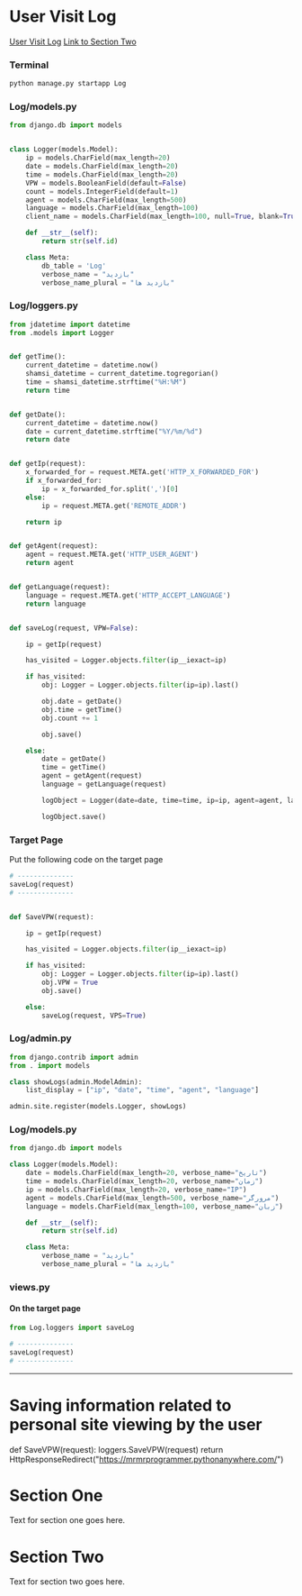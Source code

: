 # User Visit Log

[User Visit Log](#section-one)
[Link to Section Two](#section-two)

### Terminal
```markdown
python manage.py startapp Log
```



### Log/models.py

```python
from django.db import models


class Logger(models.Model):
    ip = models.CharField(max_length=20)
    date = models.CharField(max_length=20)
    time = models.CharField(max_length=20)
    VPW = models.BooleanField(default=False)
    count = models.IntegerField(default=1)
    agent = models.CharField(max_length=500)
    language = models.CharField(max_length=100)
    client_name = models.CharField(max_length=100, null=True, blank=True)

    def __str__(self):
        return str(self.id)

    class Meta:
        db_table = 'Log'
        verbose_name = "بازدید"
        verbose_name_plural = "بازدید ها"
```


### Log/loggers.py

```python
from jdatetime import datetime
from .models import Logger


def getTime():
    current_datetime = datetime.now()
    shamsi_datetime = current_datetime.togregorian()
    time = shamsi_datetime.strftime("%H:%M")
    return time


def getDate():
    current_datetime = datetime.now()
    date = current_datetime.strftime("%Y/%m/%d")
    return date


def getIp(request):
    x_forwarded_for = request.META.get('HTTP_X_FORWARDED_FOR')
    if x_forwarded_for:
        ip = x_forwarded_for.split(',')[0]
    else:
        ip = request.META.get('REMOTE_ADDR')

    return ip


def getAgent(request):
    agent = request.META.get('HTTP_USER_AGENT')
    return agent


def getLanguage(request):
    language = request.META.get('HTTP_ACCEPT_LANGUAGE')
    return language


def saveLog(request, VPW=False):

    ip = getIp(request)

    has_visited = Logger.objects.filter(ip__iexact=ip)

    if has_visited:
        obj: Logger = Logger.objects.filter(ip=ip).last()

        obj.date = getDate()
        obj.time = getTime()
        obj.count += 1

        obj.save()

    else:
        date = getDate()
        time = getTime()
        agent = getAgent(request)
        language = getLanguage(request)

        logObject = Logger(date=date, time=time, ip=ip, agent=agent, language=language)

        logObject.save()
```


### Target Page
Put the following code on the target page

```python
# --------------
saveLog(request)
# --------------
```

```python

def SaveVPW(request):

    ip = getIp(request)

    has_visited = Logger.objects.filter(ip__iexact=ip)

    if has_visited:
        obj: Logger = Logger.objects.filter(ip=ip).last()
        obj.VPW = True
        obj.save()

    else:
        saveLog(request, VPS=True)
```


### Log/admin.py

```python
from django.contrib import admin
from . import models

class showLogs(admin.ModelAdmin):
    list_display = ["ip", "date", "time", "agent", "language"]

admin.site.register(models.Logger, showLogs)
```


### Log/models.py

```python
from django.db import models

class Logger(models.Model):
    date = models.CharField(max_length=20, verbose_name="تاریخ")
    time = models.CharField(max_length=20, verbose_name="زمان")
    ip = models.CharField(max_length=20, verbose_name="IP")
    agent = models.CharField(max_length=500, verbose_name="مرورگر")
    language = models.CharField(max_length=100, verbose_name="زبان")

    def __str__(self):
        return str(self.id)

    class Meta:
        verbose_name = "بازدید"
        verbose_name_plural = "بازدید ها"
```


### views.py
#### On the target page

```python
from Log.loggers import saveLog

# --------------
saveLog(request)
# --------------
```


---
# Saving information related to personal site viewing by the user

def SaveVPW(request):
    loggers.SaveVPW(request)
    return HttpResponseRedirect("https://mrmrprogrammer.pythonanywhere.com/")





# Section One

Text for section one goes here.

# Section Two

Text for section two goes here.
